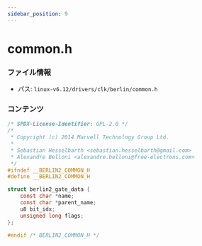 ```yaml
---
sidebar_position: 9
---
```

# common.h

### ファイル情報

- パス: `linux-v6.12/drivers/clk/berlin/common.h`

### コンテンツ

```h
/* SPDX-License-Identifier: GPL-2.0 */
/*
 * Copyright (c) 2014 Marvell Technology Group Ltd.
 *
 * Sebastian Hesselbarth <sebastian.hesselbarth@gmail.com>
 * Alexandre Belloni <alexandre.belloni@free-electrons.com>
 */
#ifndef __BERLIN2_COMMON_H
#define __BERLIN2_COMMON_H

struct berlin2_gate_data {
	const char *name;
	const char *parent_name;
	u8 bit_idx;
	unsigned long flags;
};

#endif /* BERLIN2_COMMON_H */

```
